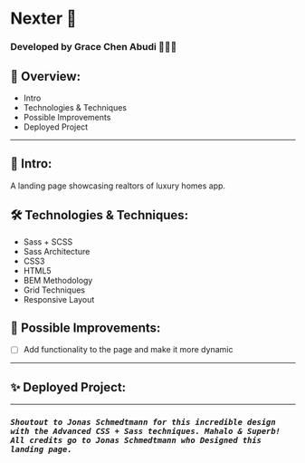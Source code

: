 # Nexter 🏡

### Developed by Grace Chen Abudi 👩🏽‍💻

## 📢 Overview:

- Intro
- Technologies & Techniques
- Possible Improvements
- Deployed Project

---

## 🔎 Intro:

A landing page showcasing realtors of luxury homes app.

## 🛠️ Technologies & Techniques:

- Sass + SCSS
- Sass Architecture
- CSS3
- HTML5
- BEM Methodology
- Grid Techniques
- Responsive Layout

## 🔧 Possible Improvements:

- [ ] Add functionality to the page and make it more dynamic

---

## ✨ Deployed Project:

---

### **_`Shoutout to Jonas Schmedtmann for this incredible design with the Advanced CSS + Sass techniques. Mahalo & Superb! All credits go to Jonas Schmedtmann who Designed this landing page.`_**

